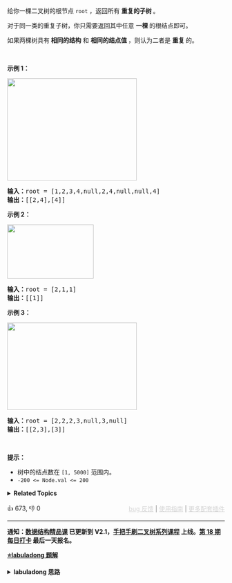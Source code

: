 <p>给你一棵二叉树的根节点 <code>root</code> ，返回所有 <strong>重复的子树 </strong>。</p>

<p>对于同一类的重复子树，你只需要返回其中任意 <strong>一棵 </strong>的根结点即可。</p>

<p>如果两棵树具有<strong> 相同的结构</strong> 和 <strong>相同的结点值 </strong>，则认为二者是 <strong>重复 </strong>的。</p>

<p>&nbsp;</p>

<p><strong>示例 1：</strong></p>

<p><img alt="" src="https://assets.leetcode.com/uploads/2020/08/16/e1.jpg" style="height: 236px; width: 300px;" /></p>

<pre>
<strong>输入：</strong>root = [1,2,3,4,null,2,4,null,null,4]
<strong>输出：</strong>[[2,4],[4]]</pre>

<p><strong>示例 2：</strong></p>

<p><img alt="" src="https://assets.leetcode.com/uploads/2020/08/16/e2.jpg" style="height: 125px; width: 200px;" /></p>

<pre>
<strong>输入：</strong>root = [2,1,1]
<strong>输出：</strong>[[1]]</pre>

<p><strong>示例 3：</strong></p>

<p><strong><img alt="" src="https://assets.leetcode.com/uploads/2020/08/16/e33.jpg" style="height: 202px; width: 300px;" /></strong></p>

<pre>
<strong>输入：</strong>root = [2,2,2,3,null,3,null]
<strong>输出：</strong>[[2,3],[3]]</pre>

<p>&nbsp;</p>

<p><strong>提示：</strong></p>

<ul> 
 <li>树中的结点数在 <code>[1, 5000]</code> 范围内。</li> 
 <li><code>-200 &lt;= Node.val &lt;= 200</code></li> 
</ul>

<details><summary><strong>Related Topics</strong></summary>树 | 深度优先搜索 | 哈希表 | 二叉树</details><br>

<div>👍 673, 👎 0<span style='float: right;'><span style='color: gray;'><a href='https://github.com/labuladong/fucking-algorithm/discussions/939' target='_blank' style='color: lightgray;text-decoration: underline;'>bug 反馈</a> | <a href='https://labuladong.gitee.io/article/fname.html?fname=jb插件简介' target='_blank' style='color: lightgray;text-decoration: underline;'>使用指南</a> | <a href='https://labuladong.github.io/algo/images/others/%E5%85%A8%E5%AE%B6%E6%A1%B6.jpg' target='_blank' style='color: lightgray;text-decoration: underline;'>更多配套插件</a></span></span></div>

<div id="labuladong"><hr>

**通知：[数据结构精品课](https://aep.h5.xeknow.com/s/1XJHEO) 已更新到 V2.1，[手把手刷二叉树系列课程](https://aep.xet.tech/s/3YGcq3) 上线。[第 18 期每日打卡](https://aep.xet.tech/s/2PLO1n) 最后一天报名。**



<p><strong><a href="https://labuladong.github.io/article/slug.html?slug=find-duplicate-subtrees" target="_blank">⭐️labuladong 题解</a></strong></p>
<details><summary><strong>labuladong 思路</strong></summary>

## 基本思路

比如说，你站在图中这个节点 2 上：

![](https://labuladong.github.io/pictures/二叉树3/4.png)

如果你想知道以自己为根的子树是不是重复的，是否应该被加入结果列表中，你需要知道什么信息？

**你需要知道以下两点**：

**1、以我为根的这棵二叉树（子树）长啥样**？

**2、以其他节点为根的子树都长啥样**？

这就叫知己知彼嘛，我得知道自己长啥样，还得知道别人长啥样，然后才能知道有没有人跟我重复，对不对？

我怎么知道自己以我为根的二叉树长啥样？前文 [序列化和反序列化二叉树](https://labuladong.github.io/article/fname.html?fname=二叉树的序列化) 其实写过了，二叉树的前序/中序/后序遍历结果可以描述二叉树的结构。

我咋知道其他子树长啥样？每个节点都把以自己为根的子树的样子存到一个外部的数据结构里即可。

按照这个思路看代码就不难理解了。

**详细题解：[东哥带你刷二叉树（后序篇）](https://labuladong.github.io/article/fname.html?fname=二叉树系列3)**

**标签：[二叉树](https://mp.weixin.qq.com/mp/appmsgalbum?__biz=MzAxODQxMDM0Mw==&action=getalbum&album_id=2121994699837177859)**

## 解法代码

<div class="tab-panel"><div class="tab-nav">
<button data-tab-item="cpp" class="tab-nav-button btn " data-tab-group="default" onclick="switchTab(this)">cpp🤖</button>

<button data-tab-item="python" class="tab-nav-button btn " data-tab-group="default" onclick="switchTab(this)">python🤖</button>

<button data-tab-item="java" class="tab-nav-button btn active" data-tab-group="default" onclick="switchTab(this)">java🟢</button>

<button data-tab-item="go" class="tab-nav-button btn " data-tab-group="default" onclick="switchTab(this)">go🤖</button>

<button data-tab-item="javascript" class="tab-nav-button btn " data-tab-group="default" onclick="switchTab(this)">javascript🤖</button>
</div><div class="tab-content">
<div data-tab-item="cpp" class="tab-item " data-tab-group="default"><div class="highlight">

```cpp
// 注意：cpp 代码由 chatGPT🤖 根据我的 java 代码翻译，旨在帮助不同背景的读者理解算法逻辑。
// 本代码已经通过力扣的测试用例，应该可直接成功提交。

#include <unordered_map>
#include <vector>
using namespace std;

class Solution {
    // 记录所有子树以及出现的次数
    unordered_map<string, int> memo;
    // 记录重复的子树根节点
    vector<TreeNode*> res;

public:
    /* 主函数 */
    vector<TreeNode*> findDuplicateSubtrees(TreeNode* root) {
        traverse(root);
        return res;
    }

    string traverse(TreeNode* root) {
        if (root == nullptr) {
            return "#";
        }

        string left = traverse(root->left);
        string right = traverse(root->right);

        string subTree = left + "," + right + "," + to_string(root->val);

        int freq = memo[subTree];
        // 多次重复也只会被加入结果集一次
        if (freq == 1) {
            res.push_back(root);
        }
        // 给子树对应的出现次数加一
        memo[subTree] = freq + 1;
        return subTree;
    }
};
```

</div></div>

<div data-tab-item="python" class="tab-item " data-tab-group="default"><div class="highlight">

```python
# 注意：python 代码由 chatGPT🤖 根据我的 java 代码翻译，旨在帮助不同背景的读者理解算法逻辑。
# 本代码已经通过力扣的测试用例，应该可直接成功提交。

class Solution:
    def findDuplicateSubtrees(self, root: TreeNode) -> List[TreeNode]:
        memo = {}
        res = []

        def traverse(root):
            if not root:
                return "#"

            left = traverse(root.left)
            right = traverse(root.right)

            subTree = left + "," + right + "," + str(root.val)

            freq = memo.get(subTree, 0)
            # 多次重复也只会被加入结果集一次
            if freq == 1:
                res.append(root)
            # 给子树对应的出现次数加一
            memo[subTree] = freq + 1
            return subTree

        traverse(root)
        return res
```

</div></div>

<div data-tab-item="java" class="tab-item active" data-tab-group="default"><div class="highlight">

```java
class Solution {
    // 记录所有子树以及出现的次数
    HashMap<String, Integer> memo = new HashMap<>();
    // 记录重复的子树根节点
    LinkedList<TreeNode> res = new LinkedList<>();

    /* 主函数 */
    public List<TreeNode> findDuplicateSubtrees(TreeNode root) {
        traverse(root);
        return res;
    }

    String traverse(TreeNode root) {
        if (root == null) {
            return "#";
        }

        String left = traverse(root.left);
        String right = traverse(root.right);

        String subTree = left + "," + right + "," + root.val;

        int freq = memo.getOrDefault(subTree, 0);
        // 多次重复也只会被加入结果集一次
        if (freq == 1) {
            res.add(root);
        }
        // 给子树对应的出现次数加一
        memo.put(subTree, freq + 1);
        return subTree;
    }
}
```

</div></div>

<div data-tab-item="go" class="tab-item " data-tab-group="default"><div class="highlight">

```go
// 注意：go 代码由 chatGPT🤖 根据我的 java 代码翻译，旨在帮助不同背景的读者理解算法逻辑。
// 本代码已经通过力扣的测试用例，应该可直接成功提交。

import (
    "strconv"
)

// TreeNode Definition for a binary tree node.

// findDuplicateSubtrees 记录所有子树以及出现的次数
func findDuplicateSubtrees(root *TreeNode) []*TreeNode {
    memo := make(map[string]int)
    res := []*TreeNode{}

    traverse(root, memo, &res)

    return res
}

// traverse 深度优先遍历
func traverse(root *TreeNode, memo map[string]int, res *[]*TreeNode) string {
    if root == nil {
        return "#"
    }

    left := traverse(root.Left, memo, res)
    right := traverse(root.Right, memo, res)

    subTree := left + "," + right + "," + strconv.Itoa(root.Val)

    freq := memo[subTree]
    // 多次重复也只会被加入结果集一次
    if freq == 1 {
        *res = append(*res, root)
    }
    // 给子树对应的出现次数加一
    memo[subTree]++
    return subTree
}
```

</div></div>

<div data-tab-item="javascript" class="tab-item " data-tab-group="default"><div class="highlight">

```javascript
// 注意：javascript 代码由 chatGPT🤖 根据我的 java 代码翻译，旨在帮助不同背景的读者理解算法逻辑。
// 本代码已经通过力扣的测试用例，应该可直接成功提交。

var findDuplicateSubtrees = function(root) {
    // 记录所有子树以及出现的次数
    const memo = new Map();
    // 记录重复的子树根节点
    const res = [];

    /* 主函数 */
    const traverse = function(root) {
        if (root == null) {
            return "#";
        }

        const left = traverse(root.left);
        const right = traverse(root.right);

        const subTree = left + "," + right + "," + root.val;

        const freq = memo.get(subTree) || 0;
        // 多次重复也只会被加入结果集一次
        if (freq === 1) {
            res.push(root);
        }
        // 给子树对应的出现次数加一
        memo.set(subTree, freq + 1);
        return subTree;
    };

    traverse(root);
    return res;
};
```

</div></div>
</div></div>

</details>
</div>









